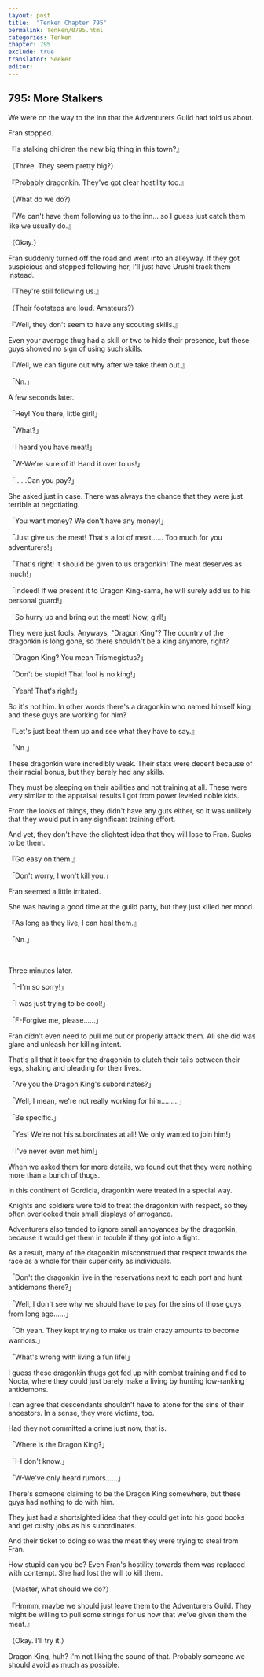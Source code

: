 ```yaml
---
layout: post
title:  "Tenken Chapter 795"
permalink: Tenken/0795.html
categories: Tenken
chapter: 795
exclude: true
translator: Seeker
editor: 
---
```

<h2 id="ch795">795: More Stalkers</h2>

<p>We were on the way to the inn that the Adventurers Guild had told us about.</p>

<p>Fran stopped.</p>

<p>『Is stalking children the new big thing in this town?』</p>
<p>（Three. They seem pretty big?）</p>
<p>『Probably dragonkin. They've got clear hostility too.』</p>
<p>（What do we do?）</p>
<p>『We can't have them following us to the inn… so I guess just catch them like we usually do.』</p>
<p>（Okay.）</p>

<p>Fran suddenly turned off the road and went into an alleyway. If they got suspicious and stopped following her, I'll just have Urushi track them instead.</p>

<p>『They're still following us.』</p>
<p>（Their footsteps are loud. Amateurs?）</p>
<p>『Well, they don't seem to have any scouting skills.』</p>

<p>Even your average thug had a skill or two to hide their presence, but these guys showed no sign of using such skills.</p>

<p>『Well, we can figure out why after we take them out.』</p>
<p>「Nn.」</p>

<p>A few seconds later.</p>

<p>「Hey! You there, little girl!」</p>
<p>「What?」</p>
<p>「I heard you have meat!」</p>
<p>「W-We're sure of it! Hand it over to us!」</p>
<p>「……Can you pay?」</p>

<p>She asked just in case. There was always the chance that they were just terrible at negotiating.</p>

<p>「You want money? We don't have any money!」</p>
<p>「Just give us the meat! That's a lot of meat…… Too much for you adventurers!」</p>
<p>「That's right! It should be given to us dragonkin! The meat deserves as much!」</p>
<p>「Indeed! If we present it to Dragon King-sama, he will surely add us to his personal guard!」</p>
<p>「So hurry up and bring out the meat! Now, girl!」</p>

<p>They were just fools. Anyways, "Dragon King"? The country of the dragonkin is long gone, so there shouldn't be a king anymore, right?</p>

<p>「Dragon King? You mean Trismegistus?」</p>
<p>「Don't be stupid! That fool is no king!」</p>
<p>「Yeah! That's right!」</p>

<p>So it's not him. In other words there's a dragonkin who named himself king and these guys are working for him?</p>

<p>『Let's just beat them up and see what they have to say.』</p>
<p>「Nn.」</p>

<p>These dragonkin were incredibly weak. Their stats were decent because of their racial bonus, but they barely had any skills.</p>

<p>They must be sleeping on their abilities and not training at all. These were very similar to the appraisal results I got from power leveled noble kids.</p>

<p>From the looks of things, they didn't have any guts either, so it was unlikely that they would put in any significant training effort.</p>

<p>And yet, they don't have the slightest idea that they will lose to Fran. Sucks to be them.</p>

<p>『Go easy on them.』</p>
<p>「Don't worry, I won't kill you.」</p>

<p>Fran seemed a little irritated.</p>

<p>She was having a good time at the guild party, but they just killed her mood.</p>

<p>『As long as they live, I can heal them.』</p>
<p>「Nn.」</p>

<br>
<p>Three minutes later.</p>

<p>「I-I'm so sorry!」</p>
<p>「I was just trying to be cool!」</p>
<p>「F-Forgive me, please……」</p>

<p>Fran didn't even need to pull me out or properly attack them. All she did was glare and unleash her killing intent.</p>

<p>That's all that it took for the dragonkin to clutch their tails between their legs, shaking and pleading for their lives.</p>

<p>「Are you the Dragon King's subordinates?」</p>
<p>「Well, I mean, we're not really working for him………」</p>
<p>「Be specific.」</p>
<p>「Yes! We're not his subordinates at all! We only wanted to join him!」</p>
<p>「I've never even met him!」</p>

<p>When we asked them for more details, we found out that they were nothing more than a bunch of thugs.</p>

<p>In this continent of Gordicia, dragonkin were treated in a special way.</p>

<p>Knights and soldiers were told to treat the dragonkin with respect, so they often overlooked their small displays of arrogance.</p>

<p>Adventurers also tended to ignore small annoyances by the dragonkin, because it would get them in trouble if they got into a fight.</p>

<p>As a result, many of the dragonkin misconstrued that respect towards the race as a whole for their superiority as individuals.</p>

<p>「Don't the dragonkin live in the reservations next to each port and hunt antidemons there?」</p>
<p>「Well, I don't see why we should have to pay for the sins of those guys from long ago……」</p>
<p>「Oh yeah. They kept trying to make us train crazy amounts to become warriors.」</p>
<p>「What's wrong with living a fun life!」</p>

<p>I guess these dragonkin thugs got fed up with combat training and fled to Nocta, where they could just barely make a living by hunting low-ranking antidemons.</p>

<p>I can agree that descendants shouldn't have to atone for the sins of their ancestors. In a sense, they were victims, too.</p>

<p>Had they not committed a crime just now, that is.</p>

<p>「Where is the Dragon King?」</p>
<p>「I-I don't know.」</p>
<p>「W-We've only heard rumors……」</p>

<p>There's someone claiming to be the Dragon King somewhere, but these guys had nothing to do with him.</p>

<p>They just had a shortsighted idea that they could get into his good books and get cushy jobs as his subordinates.</p>

<p>And their ticket to doing so was the meat they were trying to steal from Fran.</p>

<p>How stupid can you be? Even Fran's hostility towards them was replaced with contempt. She had lost the will to kill them.</p>

<p>（Master, what should we do?）</p>
<p>『Hmmm, maybe we should just leave them to the Adventurers Guild. They might be willing to pull some strings for us now that we've given them the meat.』</p>
<p>（Okay. I'll try it.）</p>

<p>Dragon King, huh? I'm not liking the sound of that. Probably someone we should avoid as much as possible.</p>



